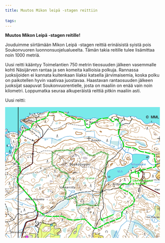 ```yaml
---
title: Muutos Mikon leipä -stagen reittiin

tags:
---
```


**Muutos Mikon Leipä -stagen reitille!**

Jouduimme siirtämään Mikon Leipä -stagen reittiä erinäisistä syistä pois Soukonvuoren luonnonsuojelualueelta. Tämän takia reitille tulee lisämittaa noin 1000 metriä.

Uusi reitti kääntyy Toimelantien 750 metrin tieosuuden jälkeen vasemmalle kohti Näsijärven rantaa ja sen komeita kallioisia polkuja. Rannassa juoksijoiden ei kannata kuitenkaan liiaksi katsella järvimaisemia, koska polku on paikotellen hyvin vaativaa juostavaa. Haastavan rantaosuuden jälkeen juoksijat saapuvat Soukonvuorentielle, josta on maaliin on enää vain noin kilometri. Loppumatka seuraa alkuperäistä reittiä pitkin maaliin asti.

Uusi reitti:

![Niihaman reittikartta](/images/niihaman-maja-reittikartta-small-uusi.png)
